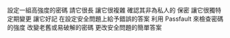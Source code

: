設定一組高強度的密碼
請它很長
讓它很複雜
確認其非為私人的
保密
讓它很獨特
定期變更
讓它好記
在設定安全問題上給予錯誤的答案
利用 Passfault 來檢查密碼的強度
改變老舊或易破解的密碼
更改安全問題的簡單答案

